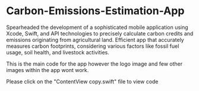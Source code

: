 # Carbon-Emissions-Estimation-App
Spearheaded the development of a sophisticated mobile application using Xcode, Swift, and API technologies to precisely calculate carbon credits and emissions originating from agricultural land. Efficient app that accurately measures carbon footprints, considering various factors like fossil fuel usage, soil health, and livestock activities.

This is the main code for the app however the logo image and few other images within the app wont work. 

Please click on the "ContentView copy.swift" file to view code
